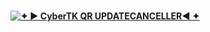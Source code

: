 <br><b><a href="https://github.com/CyberTKR/"><img src="https://i.hizliresim.com/wAmesd.png" alt="✦ ► CyberTK QR UPDATECANCELLER◄ ✦" /></a></b></br>
